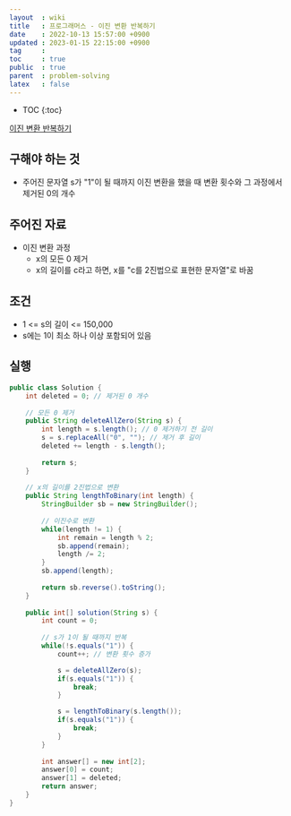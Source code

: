 ```yaml
---
layout  : wiki
title   : 프로그래머스 - 이진 변환 반복하기
date    : 2022-10-13 15:57:00 +0900
updated : 2023-01-15 22:15:00 +0900
tag     : 
toc     : true
public  : true
parent  : problem-solving
latex   : false
---
```


* TOC
{:toc}

[이진 변환 반복하기](https://school.programmers.co.kr/learn/courses/30/lessons/70129)

## 구해야 하는 것
- 주어진 문자열 s가 "1"이 될 때까지 이진 변환을 했을 때 변환 횟수와 그 과정에서 제거된 0의 개수

## 주어진 자료
- 이진 변환 과정
    - x의 모든 0 제거
    - x의 길이를 c라고 하면, x를 "c를 2진법으로 표현한 문자열"로 바꿈

## 조건
- 1 <= s의 길이 <= 150,000
- s에는 1이 최소 하나 이상 포함되어 있음

## 실행
```java
public class Solution {
    int deleted = 0; // 제거된 0 개수
    
    // 모든 0 제거
    public String deleteAllZero(String s) {
        int length = s.length(); // 0 제거하기 전 길이
        s = s.replaceAll("0", ""); // 제거 후 길이
        deleted += length - s.length();
        
        return s;
    }
    
    // x의 길이를 2진법으로 변환
    public String lengthToBinary(int length) {
        StringBuilder sb = new StringBuilder(); 
        
        // 이진수로 변환
        while(length != 1) {
            int remain = length % 2;
            sb.append(remain);
            length /= 2;
        }
        sb.append(length);
        
        return sb.reverse().toString();
    }
    
    public int[] solution(String s) {
        int count = 0;
        
        // s가 1이 될 때까지 반복
        while(!s.equals("1")) {
            count++; // 변환 횟수 증가

            s = deleteAllZero(s);
            if(s.equals("1")) {
                break;
            }

            s = lengthToBinary(s.length());
            if(s.equals("1")) {
                break;
            }
        }
        
        int answer[] = new int[2];
        answer[0] = count;
        answer[1] = deleted;
        return answer;
    }
}
```
